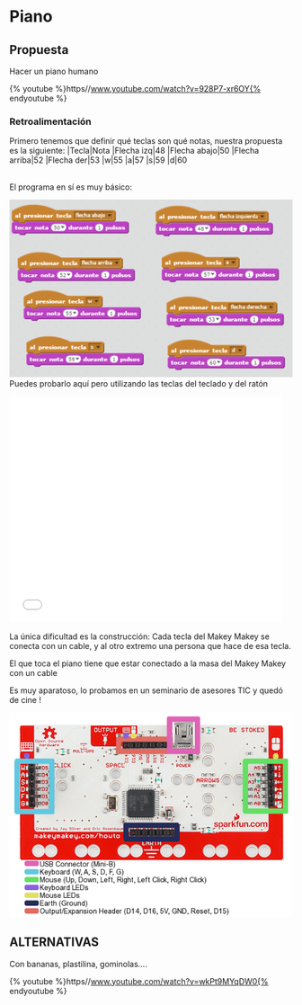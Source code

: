 
# Piano

## Propuesta

Hacer un piano humano

{% youtube %}https//www.youtube.com/watch?v=928P7-xr6OY{% endyoutube %}


### Retroalimentación

Primero tenemos que definir qué teclas son qué notas, nuestra propuesta es la siguiente:
|Tecla|Nota
|Flecha izq|48
|Flecha abajo|50
|Flecha arriba|52
|Flecha der|53
|w|55
|a|57
|s|59
|d|60<br /><br />

El programa en sí es muy básico:

![](img/2016-10-01_08_15_11-PIANO_en_Scratch.png)
Puedes probarlo aquí pero utilizando las teclas del teclado y del ratón

<iframe width="485" height="402" allowtransparency="true" src="//scratch.mit.edu/projects/embed/123624393/?autostart=false" frameborder="0" allowfullscreen=""></iframe>



La única dificultad es la construcción: Cada tecla del Makey Makey se conecta con un cable, y al otro extremo una persona que hace de esa tecla.

El que toca el piano tiene que estar conectado a la masa del Makey Makey con un cable

Es muy aparatoso, lo probamos en un seminario de asesores TIC y quedó de cine !

![](img/52e94391ce395fb9278b4567.png)
## ALTERNATIVAS

Con bananas, plastilina, gominolas....

{% youtube %}https//www.youtube.com/watch?v=wkPt9MYqDW0{% endyoutube %}




